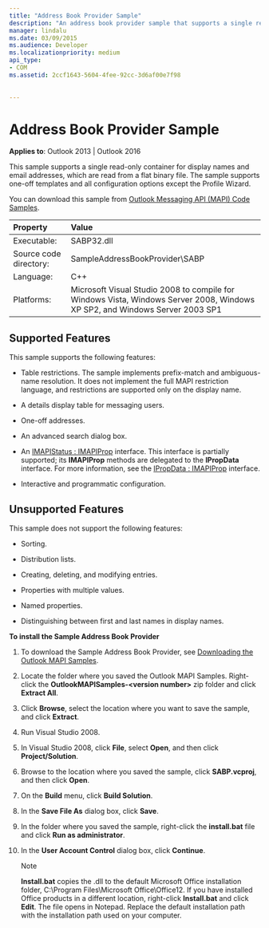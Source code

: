 ```yaml
---
title: "Address Book Provider Sample"
description: "An address book provider sample that supports a single read-only container for display names and email addresses, which are read from a flat binary file."
manager: lindalu
ms.date: 03/09/2015
ms.audience: Developer
ms.localizationpriority: medium
api_type:
- COM
ms.assetid: 2ccf1643-5604-4fee-92cc-3d6af00e7f98
 
 
---
```


# Address Book Provider Sample

  
  
**Applies to**: Outlook 2013 | Outlook 2016 
  
This sample supports a single read-only container for display names and email addresses, which are read from a flat binary file. The sample supports one-off templates and all configuration options except the Profile Wizard.
  
You can download this sample from [Outlook Messaging API (MAPI) Code Samples](https://go.microsoft.com/fwlink/?LinkId=129740
).
  
|Property |Value |
|:-----|:-----|
|Executable:  <br/> |SABP32.dll  <br/> |
| Source code directory:  <br/> |SampleAddressBookProvider\SABP  <br/> |
|Language:  <br/> |C++  <br/> |
|Platforms:  <br/> |Microsoft Visual Studio 2008 to compile for Windows Vista, Windows Server 2008, Windows XP SP2, and Windows Server 2003 SP1  <br/> |
   
## Supported Features

This sample supports the following features:
  
- Table restrictions. The sample implements prefix-match and ambiguous-name resolution. It does not implement the full MAPI restriction language, and restrictions are supported only on the display name.
    
- A details display table for messaging users. 
    
- One-off addresses.
    
- An advanced search dialog box.
    
- An [IMAPIStatus : IMAPIProp](imapistatusimapiprop.md) interface. This interface is partially supported; its **IMAPIProp** methods are delegated to the **IPropData** interface. For more information, see the [IPropData : IMAPIProp](ipropdataimapiprop.md) interface. 
    
- Interactive and programmatic configuration.
    
## Unsupported Features

This sample does not support the following features:
  
- Sorting.
    
- Distribution lists.
    
- Creating, deleting, and modifying entries.
    
- Properties with multiple values.
    
- Named properties.
    
- Distinguishing between first and last names in display names.
    
 **To install the Sample Address Book Provider**
  
1. To download the Sample Address Book Provider, see [Downloading the Outlook MAPI Samples](downloading-the-outlook-mapi-samples.md).
    
2. Locate the folder where you saved the Outlook MAPI Samples. Right-click the **OutlookMAPISamples-\<version number\>** zip folder and click **Extract All**.
    
3. Click **Browse**, select the location where you want to save the sample, and click **Extract**.
    
4. Run Visual Studio 2008.
    
5. In Visual Studio 2008, click **File**, select **Open**, and then click **Project/Solution**.
    
6. Browse to the location where you saved the sample, click **SABP.vcproj**, and then click **Open**.
    
7. On the **Build** menu, click **Build Solution**.
    
8. In the **Save File As** dialog box, click **Save**.
    
9. In the folder where you saved the sample, right-click the **install.bat** file and click **Run as administrator**.
    
10. In the **User Account Control** dialog box, click **Continue**.
    
    > [!NOTE]
    > **Install.bat** copies the .dll to the default Microsoft Office installation folder, C:\Program Files\Microsoft Office\Office12\. If you have installed Office products in a different location, right-click **Install.bat** and click **Edit**. The file opens in Notepad. Replace the default installation path with the installation path used on your computer. 
  

